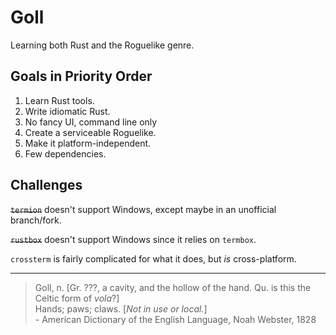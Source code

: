# Goll

Learning both Rust and the Roguelike genre.

## Goals in Priority Order
1. Learn Rust tools.
2. Write idiomatic Rust.
3. No fancy UI, command line only
4. Create a serviceable Roguelike.
5. Make it platform-independent.
6. Few dependencies.

## Challenges

~~`termion`~~ doesn't support Windows, except maybe in an unofficial branch/fork. 

~~`rustbox`~~ doesn't support Windows since it relies on `termbox`.

`crossterm` is fairly complicated for what it does, but _is_ cross-platform.

----

> Goll, n. [Gr. ???, a cavity, and the hollow of the hand. Qu. is this the Celtic form of _vola_?]  
> Hands; paws; claws. [_Not in use or local._]  
> \- American Dictionary of the English Language, Noah Webster, 1828